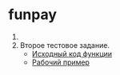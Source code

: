# funpay

1. 
2. Второе тестовое задание.
	* [Исходный код функции](https://github.com/znbiz/funpay/src/js/index.js)
	* [Рабочий пример](https://znbiz.github.io/funpay)